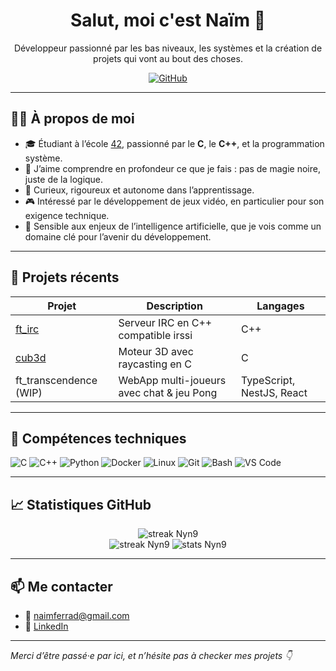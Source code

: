 <h1 align="center">Salut, moi c'est Naïm 👋</h1>
<p align="center">
  Développeur passionné par les bas niveaux, les systèmes et la création de projets qui vont au bout des choses.
</p>

<p align="center">
  <a href="https://github.com/Nyn9"><img src="https://img.shields.io/github/followers/Nyn9?label=GitHub&style=social" alt="GitHub" /></a>
</p>

---

## 👨‍💻 À propos de moi

- 🎓 Étudiant à l’école [42](https://42.fr), passionné par le **C**, le **C++**, et la programmation système.  
- 🧠 J’aime comprendre en profondeur ce que je fais : pas de magie noire, juste de la logique.  
- 🧩 Curieux, rigoureux et autonome dans l’apprentissage.  
- 🎮 Intéressé par le développement de jeux vidéo, en particulier pour son exigence technique.  
- 🤖 Sensible aux enjeux de l’intelligence artificielle, que je vois comme un domaine clé pour l’avenir du développement.

---

## 💼 Projets récents

| Projet | Description | Langages |
|--------|-------------|----------|
| [ft_irc](https://github.com/celinelouaintier/irc) | Serveur IRC en C++ compatible irssi | C++ |
| [cub3d](https://github.com/celinelouaintier/cub3d) | Moteur 3D avec raycasting en C | C |
| ft_transcendence (WIP) | WebApp multi-joueurs avec chat & jeu Pong | TypeScript, NestJS, React |

---

## 🧰 Compétences techniques

![C](https://img.shields.io/badge/-C-333?style=for-the-badge&logo=c&logoColor=white)
![C++](https://img.shields.io/badge/-C++-00599C?style=for-the-badge&logo=cplusplus&logoColor=white)
![Python](https://img.shields.io/badge/-Python-3776AB?style=for-the-badge&logo=python&logoColor=white)
![Docker](https://img.shields.io/badge/-Docker-2496ED?style=for-the-badge&logo=docker&logoColor=white)
![Linux](https://img.shields.io/badge/-Linux-333?style=for-the-badge&logo=linux)
![Git](https://img.shields.io/badge/-Git-F05032?style=for-the-badge&logo=git&logoColor=white)
![Bash](https://img.shields.io/badge/-Bash-4EAA25?style=for-the-badge&logo=gnu-bash&logoColor=white)
![VS Code](https://img.shields.io/badge/-VSCode-007ACC?style=for-the-badge&logo=visual-studio-code)

---

## 📈 Statistiques GitHub

<p align="center">
  <img src="https://github-readme-stats.vercel.app/api/top-langs/?username=Nyn9&layout=compact&langs_count=6&theme=tokyonight" alt="streak Nyn9" />
  <br>
  <img src="https://github-readme-streak-stats.herokuapp.com?user=Nyn9&theme=tokyonight&date_format=j%20M%5B%20Y%5D" alt="streak Nyn9" />
  <img src="https://github-readme-stats.vercel.app/api?username=Nyn9&show_icons=true&theme=tokyonight" alt="stats Nyn9" />
</p>

---

## 📫 Me contacter

- 📧 [naimferrad@gmail.com](mailto:naimferrad@gmail.com)
- 💼 [LinkedIn](https://www.linkedin.com/in/na%C3%AFm-ferrad-17680a2a1/)

---

*Merci d’être passé·e par ici, et n’hésite pas à checker mes projets 👇*

